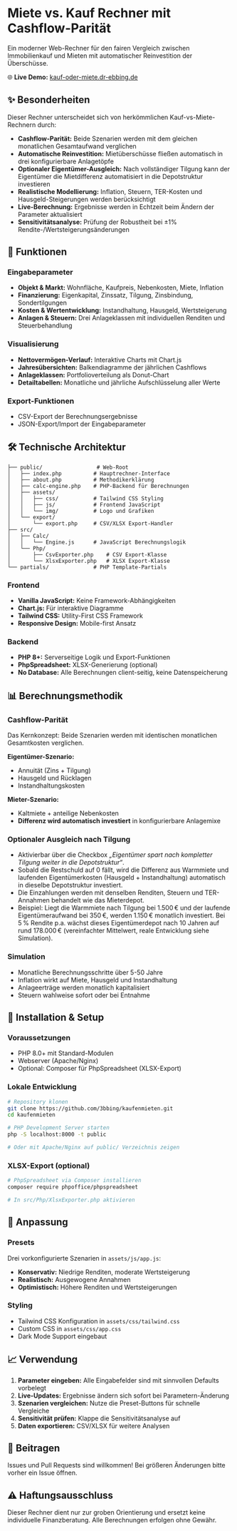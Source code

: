 # Miete vs. Kauf Rechner mit Cashflow-Parität

Ein moderner Web-Rechner für den fairen Vergleich zwischen Immobilienkauf und Mieten mit automatischer Reinvestition der Überschüsse.

🌐 **Live Demo:** [kauf-oder-miete.dr-ebbing.de](http://kauf-oder-miete.dr-ebbing.de/)

## ✨ Besonderheiten

Dieser Rechner unterscheidet sich von herkömmlichen Kauf-vs-Miete-Rechnern durch:

- **Cashflow-Parität:** Beide Szenarien werden mit dem gleichen monatlichen Gesamtaufwand verglichen
- **Automatische Reinvestition:** Mietüberschüsse fließen automatisch in drei konfigurierbare Anlagetöpfe
- **Optionaler Eigentümer-Ausgleich:** Nach vollständiger Tilgung kann der Eigentümer die Mietdifferenz automatisiert in die Depotstruktur investieren
- **Realistische Modellierung:** Inflation, Steuern, TER-Kosten und Hausgeld-Steigerungen werden berücksichtigt
- **Live-Berechnung:** Ergebnisse werden in Echtzeit beim Ändern der Parameter aktualisiert
- **Sensitivitätsanalyse:** Prüfung der Robustheit bei ±1% Rendite-/Wertsteigerungsänderungen

## 🎯 Funktionen

### Eingabeparameter
- **Objekt & Markt:** Wohnfläche, Kaufpreis, Nebenkosten, Miete, Inflation
- **Finanzierung:** Eigenkapital, Zinssatz, Tilgung, Zinsbindung, Sondertilgungen
- **Kosten & Wertentwicklung:** Instandhaltung, Hausgeld, Wertsteigerung
- **Anlagen & Steuern:** Drei Anlageklassen mit individuellen Renditen und Steuerbehandlung

### Visualisierung
- **Nettovermögen-Verlauf:** Interaktive Charts mit Chart.js
- **Jahresübersichten:** Balkendiagramme der jährlichen Cashflows
- **Anlageklassen:** Portfolioverteilung als Donut-Chart
- **Detailtabellen:** Monatliche und jährliche Aufschlüsselung aller Werte

### Export-Funktionen
- CSV-Export der Berechnungsergebnisse
- JSON-Export/Import der Eingabeparameter

## 🛠 Technische Architektur

```
├── public/                 # Web-Root
│   ├── index.php          # Hauptrechner-Interface
│   ├── about.php          # Methodikerklärung
│   ├── calc-engine.php    # PHP-Backend für Berechnungen
│   ├── assets/
│   │   ├── css/           # Tailwind CSS Styling
│   │   ├── js/            # Frontend JavaScript
│   │   └── img/           # Logo und Grafiken
│   └── export/
│       └── export.php     # CSV/XLSX Export-Handler
├── src/
│   ├── Calc/
│   │   └── Engine.js      # JavaScript Berechnungslogik
│   └── Php/
│       ├── CsvExporter.php    # CSV Export-Klasse
│       └── XlsxExporter.php   # XLSX Export-Klasse
└── partials/              # PHP Template-Partials
```

### Frontend
- **Vanilla JavaScript:** Keine Framework-Abhängigkeiten
- **Chart.js:** Für interaktive Diagramme
- **Tailwind CSS:** Utility-First CSS Framework
- **Responsive Design:** Mobile-first Ansatz

### Backend
- **PHP 8+:** Serverseitige Logik und Export-Funktionen
- **PhpSpreadsheet:** XLSX-Generierung (optional)
- **No Database:** Alle Berechnungen client-seitig, keine Datenspeicherung

## 📊 Berechnungsmethodik

### Cashflow-Parität
Das Kernkonzept: Beide Szenarien werden mit identischen monatlichen Gesamtkosten verglichen.

**Eigentümer-Szenario:**
- Annuität (Zins + Tilgung)
- Hausgeld und Rücklagen
- Instandhaltungskosten

**Mieter-Szenario:**
- Kaltmiete + anteilige Nebenkosten
- **Differenz wird automatisch investiert** in konfigurierbare Anlagemixe

### Optionaler Ausgleich nach Tilgung
- Aktivierbar über die Checkbox <em>„Eigentümer spart nach kompletter Tilgung weiter in die Depotstruktur“</em>.
- Sobald die Restschuld auf 0 fällt, wird die Differenz aus Warmmiete und laufenden Eigentümerkosten (Hausgeld + Instandhaltung) automatisch in dieselbe Depotstruktur investiert.
- Die Einzahlungen werden mit denselben Renditen, Steuern und TER-Annahmen behandelt wie das Mieterdepot.
- Beispiel: Liegt die Warmmiete nach Tilgung bei 1.500 € und der laufende Eigentümeraufwand bei 350 €, werden 1.150 € monatlich investiert. Bei 5 % Rendite p.a. wächst dieses Eigentümerdepot nach 10 Jahren auf rund 178.000 € (vereinfachter Mittelwert, reale Entwicklung siehe Simulation).

### Simulation
- Monatliche Berechnungsschritte über 5-50 Jahre
- Inflation wirkt auf Miete, Hausgeld und Instandhaltung
- Anlageerträge werden monatlich kapitalisiert
- Steuern wahlweise sofort oder bei Entnahme

## 🚀 Installation & Setup

### Voraussetzungen
- PHP 8.0+ mit Standard-Modulen
- Webserver (Apache/Nginx)
- Optional: Composer für PhpSpreadsheet (XLSX-Export)

### Lokale Entwicklung
```bash
# Repository klonen
git clone https://github.com/3bbing/kaufenmieten.git
cd kaufenmieten

# PHP Development Server starten
php -S localhost:8000 -t public

# Oder mit Apache/Nginx auf public/ Verzeichnis zeigen
```

### XLSX-Export (optional)
```bash
# PhpSpreadsheet via Composer installieren
composer require phpoffice/phpspreadsheet

# In src/Php/XlsxExporter.php aktivieren
```

## 🎨 Anpassung

### Presets
Drei vorkonfigurierte Szenarien in `assets/js/app.js`:
- **Konservativ:** Niedrige Renditen, moderate Wertsteigerung
- **Realistisch:** Ausgewogene Annahmen
- **Optimistisch:** Höhere Renditen und Wertsteigerungen

### Styling
- Tailwind CSS Konfiguration in `assets/css/tailwind.css`
- Custom CSS in `assets/css/app.css`
- Dark Mode Support eingebaut

## 📈 Verwendung

1. **Parameter eingeben:** Alle Eingabefelder sind mit sinnvollen Defaults vorbelegt
2. **Live-Updates:** Ergebnisse ändern sich sofort bei Parametern-Änderung
3. **Szenarien vergleichen:** Nutze die Preset-Buttons für schnelle Vergleiche
4. **Sensitivität prüfen:** Klappe die Sensitivitätsanalyse auf
5. **Daten exportieren:** CSV/XLSX für weitere Analysen



## 🤝 Beitragen

Issues und Pull Requests sind willkommen! Bei größeren Änderungen bitte vorher ein Issue öffnen.

## ⚠️ Haftungsausschluss

Dieser Rechner dient nur zur groben Orientierung und ersetzt keine individuelle Finanzberatung. Alle Berechnungen erfolgen ohne Gewähr.

